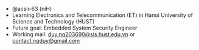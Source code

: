 - @acsii-63 (niH) 
- Learning Electronics and Telecommunication (ET) in Hanoi University of Science and Technology (HUST)
- Future goal: Embedded System Security Engineer
- Working mail: duy.nq203690@sis.hust.edu.vn or contact.nqduy@gmail.com

<!---
acsii-63/acsii-63 is a ✨ special ✨ repository because its `README.md` (this file) appears on your GitHub profile.
You can click the Preview link to take a look at your changes.
--->

